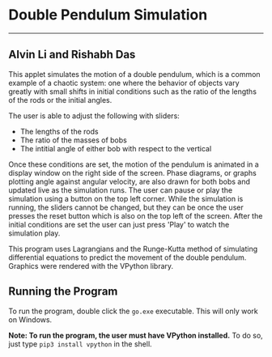 # Double Pendulum Simulation
---
## Alvin Li and Rishabh Das

This applet simulates the motion of a double pendulum, which is a common example of a chaotic system: one where the behavior of objects vary greatly with small shifts in initial conditions such as the ratio of the lengths of the rods or the initial angles.

The user is able to adjust the following with sliders:
- The lengths of the rods
- The ratio of the masses of bobs
- The intitial angle of either bob with respect to the vertical

Once these conditions are set, the motion of the pendulum is animated in a display window on the right side of the screen. Phase diagrams, or graphs plotting angle against angular velocity, are also drawn for both bobs and updated live as the simulation runs. The user can pause or play the simulation using a button on the top left corner. While the simulation is running, the sliders cannot be changed, but they can be once the user presses the reset button which is also on the top left of the screen. After the initial conditions are set the user can just press 'Play' to watch the simulation play.

This program uses Lagrangians and the Runge-Kutta method of simulating differential equations to predict the movement of the double pendulum. Graphics were rendered with the VPython library.

## Running the Program
To run the program, double click the `go.exe` executable. This will only work on Windows.

**Note: To run the program, the user must have VPython installed.** To do so, just type `pip3 install vpython` in the shell.
